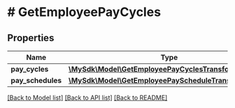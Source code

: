 # # GetEmployeePayCycles

## Properties

Name | Type | Description | Notes
------------ | ------------- | ------------- | -------------
**pay_cycles** | [**\MySdk\Model\GetEmployeePayCyclesTransformInner[]**](GetEmployeePayCyclesTransformInner.md) |  | [optional]
**pay_schedules** | [**\MySdk\Model\GetEmployeePayScheduleTransformInner[]**](GetEmployeePayScheduleTransformInner.md) |  | [optional]

[[Back to Model list]](../../README.md#models) [[Back to API list]](../../README.md#endpoints) [[Back to README]](../../README.md)
